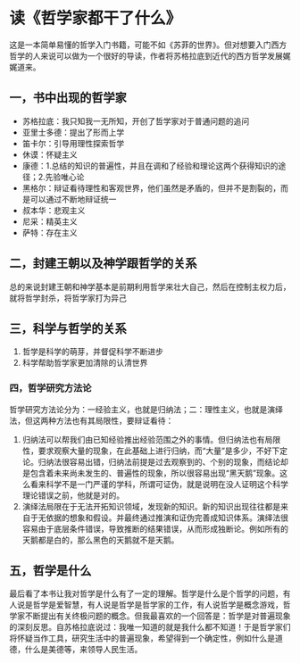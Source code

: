 
# 读《哲学家都干了什么》
这是一本简单易懂的哲学入门书籍，可能不如《苏菲的世界》。但对想要入门西方哲学的人来说可以做为一个很好的导读，作者将苏格拉底到近代的西方哲学发展娓娓道来。

## 一，书中出现的哲学家
- 苏格拉底：我只知我一无所知，开创了哲学家对于普通问题的追问
- 亚里士多德：提出了形而上学
- 笛卡尔：引导用理性探索哲学
- 休谟：怀疑主义
- 康德：1.总结的知识的普遍性，并且在调和了经验和理论这两个获得知识的途径；2.先验唯心论
- 黑格尔：辩证看待理性和客观世界，他们虽然是矛盾的，但并不是割裂的，而是可以通过不断地辩证统一
- 叔本华：悲观主义
- 尼采：精英主义
- 萨特：存在主义

## 二，封建王朝以及神学跟哲学的关系
总的来说封建王朝和神学基本是前期利用哲学来壮大自己，然后在控制主权力后，就将哲学封杀，将哲学家打为异己

## 三，科学与哲学的关系
1. 哲学是科学的萌芽，并督促科学不断进步
2. 科学帮助哲学家更加清除的认清世界

### 四，哲学研究方法论
哲学研究方法论分为：一经验主义，也就是归纳法；二：理性主义，也就是演绎法，但这两种方法也有其局限性，要辩证看待：

1. 归纳法可以帮我们由已知经验推出经验范围之外的事情。但归纳法也有局限性，要求观察大量的现象，在此基础上进行归纳，而“大量”是多少，不好下定论。归纳法很容易出错，归纳法前提是过去观察到的、个别的现象，而结论却是包含着未来尚未发生的、普遍性的现象，所以很容易出现“黑天鹅”现象。这么看来科学不是一门严谨的学科，所谓可证伪，就是说明在没人证明这个科学理论错误之前，他就是对的。
2. 演绎法局限在于无法开拓知识领域，发现新的知识。新的知识出现往往都是来自于无依据的想象和假设。并最终通过推演和证伪完善成知识体系。演绎法很容易由于底层条件错误，导致推断的结果错误，从而形成独断论。例如所有的天鹅都是白的，那么黑色的天鹅就不是天鹅。

## 五，哲学是什么
最后看了本书让我对哲学是什么有了一定的理解。哲学是什么是个哲学的问题，有人说是哲学是爱智慧，有人说是哲学是哲学家的工作，有人说哲学是概念游戏，哲学家不断提出有关终极问题的概念。但我最喜欢的一个回答是：哲学是对普遍现象的深刻反思。自苏格拉底说过：我唯一知道的就是我什么都不知道！于是哲学家们将怀疑当作工具，研究生活中的普遍现象，希望得到一个确定性，例如什么是道德，什么是美德等，来领导人民生活。